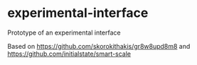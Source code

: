 # experimental-interface

Prototype of an experimental interface

Based on https://github.com/skorokithakis/gr8w8upd8m8 and https://github.com/initialstate/smart-scale
